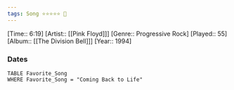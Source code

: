 ```yaml
---
tags: Song ⭐⭐⭐⭐⭐ 💛
---
```

[Time:: 6:19]
[Artist:: [[Pink Floyd]]]
[Genre:: Progressive Rock]
[Played:: 55]
[Album:: [[The Division Bell]]]
[Year:: 1994]
### Dates
````dataview
TABLE Favorite_Song
WHERE Favorite_Song = "Coming Back to Life"
````